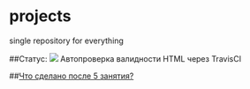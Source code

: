 # projects
single repository for everything

##Статус: ![](https://travis-ci.org/NikitaSardov/projects.svg)
Автопроверка валидности HTML через TravisCI

##[Что сделано после 5 занятия?](https://nikitasardov.github.io/projects/index.html)